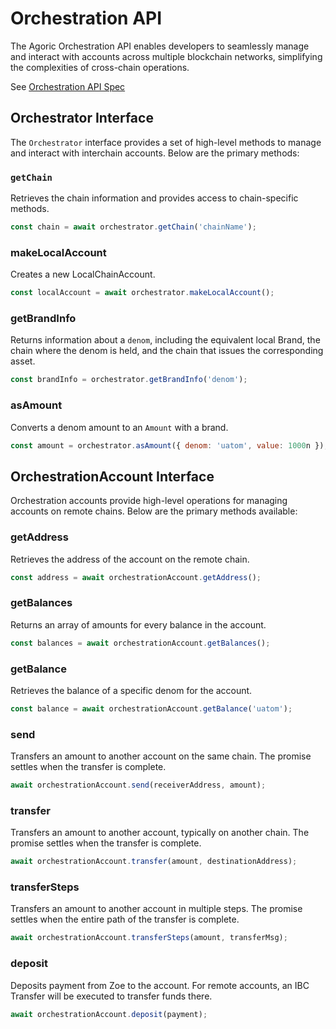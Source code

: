 # Orchestration API

The Agoric Orchestration API enables developers to seamlessly manage and interact with accounts across multiple blockchain networks, simplifying the complexities of cross-chain operations.

See [Orchestration API Spec](https://agoric-sdk.pages.dev/modules/_agoric_orchestration)

## Orchestrator Interface

The `Orchestrator` interface provides a set of high-level methods to manage and interact with interchain accounts. Below are the primary methods:

### `getChain`
Retrieves the chain information and provides access to chain-specific methods.

```javascript
const chain = await orchestrator.getChain('chainName');
```

### makeLocalAccount
Creates a new LocalChainAccount.

```javascript
const localAccount = await orchestrator.makeLocalAccount();
```

### getBrandInfo
Returns information about a `denom`, including the equivalent local Brand, the chain where the denom is held, and the chain that issues the corresponding asset.

```javascript
const brandInfo = orchestrator.getBrandInfo('denom');
```

### asAmount
Converts a denom amount to an `Amount` with a brand.

```javascript
const amount = orchestrator.asAmount({ denom: 'uatom', value: 1000n });
```

## OrchestrationAccount Interface
Orchestration accounts provide high-level operations for managing accounts on remote chains. Below are the primary methods available:

### getAddress
Retrieves the address of the account on the remote chain.
```javascript
const address = await orchestrationAccount.getAddress();
```

### getBalances
Returns an array of amounts for every balance in the account.

```javascript
const balances = await orchestrationAccount.getBalances();
```

### getBalance
Retrieves the balance of a specific denom for the account.

```javascript
const balance = await orchestrationAccount.getBalance('uatom');
```

### send
Transfers an amount to another account on the same chain. The promise settles when the transfer is complete.

```javascript
await orchestrationAccount.send(receiverAddress, amount);
```

### transfer
Transfers an amount to another account, typically on another chain. The promise settles when the transfer is complete.

```javascript
await orchestrationAccount.transfer(amount, destinationAddress);
```

### transferSteps
Transfers an amount to another account in multiple steps. The promise settles when the entire path of the transfer is complete.
```javascript
await orchestrationAccount.transferSteps(amount, transferMsg);
```

### deposit
Deposits payment from Zoe to the account. For remote accounts, an IBC Transfer will be executed to transfer funds there.
```javascript
await orchestrationAccount.deposit(payment);
```
